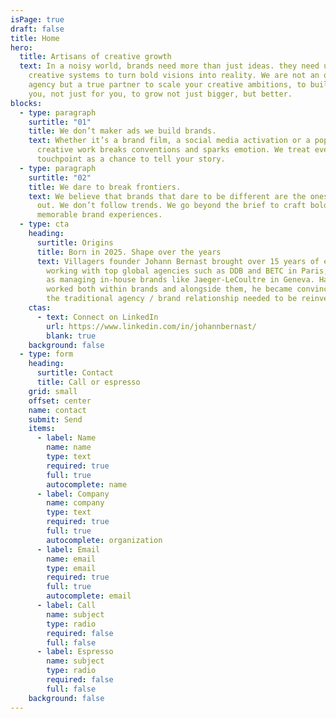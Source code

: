 ```yaml
---
isPage: true
draft: false
title: Home
hero:
  title: Artisans of creative growth
  text: In a noisy world, brands need more than just ideas. they need unified
    creative systems to turn bold visions into reality. We are not an other
    agency but a true partner to scale your creative ambitions, to build with
    you, not just for you, to grow not just bigger, but better.
blocks:
  - type: paragraph
    surtitle: "01"
    title: We don’t maker ads we build brands.
    text: Whether it’s a brand film, a social media activation or a pop up, our
      creative work breaks conventions and sparks emotion. We treat every
      touchpoint as a chance to tell your story.
  - type: paragraph
    surtitle: "02"
    title: We dare to break frontiers.
    text: We believe that brands that dare to be different are the ones that stand
      out. We don’t follow trends. We go beyond the brief to craft bold,
      memorable brand experiences.
  - type: cta
    heading:
      surtitle: Origins
      title: Born in 2025. Shape over the years
      text: Villagers founder Johann Bernast brought over 15 years of experience
        working with top global agencies such as DDB and BETC in Paris, as well
        as managing in-house brands like Jaeger-LeCoultre in Geneva. Having
        worked both within brands and alongside them, he became convinced that
        the traditional agency / brand relationship needed to be reinvented.
    ctas:
      - text: Connect on LinkedIn
        url: https://www.linkedin.com/in/johannbernast/
        blank: true
    background: false
  - type: form
    heading:
      surtitle: Contact
      title: Call or espresso
    grid: small
    offset: center
    name: contact
    submit: Send
    items:
      - label: Name
        name: name
        type: text
        required: true
        full: true
        autocomplete: name
      - label: Company
        name: company
        type: text
        required: true
        full: true
        autocomplete: organization
      - label: Email
        name: email
        type: email
        required: true
        full: true
        autocomplete: email
      - label: Call
        name: subject
        type: radio
        required: false
        full: false
      - label: Espresso
        name: subject
        type: radio
        required: false
        full: false
    background: false
---
```

